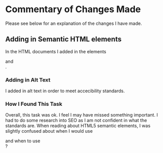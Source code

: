 # Commentary of Changes Made

Please see below for an explanation of the changes I have made.

## Adding in Semantic HTML elements

In the HTML documents I added in the elements <nav> <section> <article> and <aside>. 


### Adding in Alt Text

I added in alt text in order to meet accecibility standards. 

### How I Found This Task

Overall, this task was ok. I feel I may have missed something important. I had to do some research into SEO as I am not confident in what the standards are. When reading about HTML5 semantic  elements, I was slightly confused about when I would use <article> and when to use <section>?
